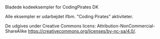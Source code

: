 Bladede kodeeksempler for CodingPirates DK

Alle eksempler er udarbejdet ifbm. "Coding Pirates" aktiviteter.

De udgives under Creative Commons licens: Attribution-NonCommercial-ShareAlike https://creativecommons.org/licenses/by-nc-sa/4.0/.
